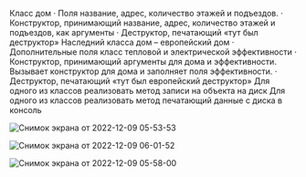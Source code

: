 Класс дом
·
Поля название, адрес, количество этажей и подъездов.
·
Конструктор, принимающий название, адрес, количество этажей и подъездов, как
аргументы
·
Деструктор, печатающий «тут был деструктор»
Наследний класса дом – европейский дом
·
Дополнительные поля класс тепловой и электрической эффективности
·
Конструктор, принимающий аргументы для дома и эффективности. Вызывает
конструктор для дома и заполняет поля эффективности.
·
Деструктор, печатающий «тут был европейский деструктор»
Для одного из классов реализовать метод записи на объекта на диск
Для одного из классов реализовать метод печатающий данные с диска в консоль


![Снимок экрана от 2022-12-09 05-53-53](https://user-images.githubusercontent.com/98908901/206730594-f3207aac-b05f-423e-b315-c6ffc82d7cfb.png)


![Снимок экрана от 2022-12-09 06-01-52](https://user-images.githubusercontent.com/98908901/206730659-277e0279-0f99-45e5-af2d-e0ed2f4874a8.png)


![Снимок экрана от 2022-12-09 05-58-00](https://user-images.githubusercontent.com/98908901/206730684-b3a7969e-199d-47bb-bcf9-643c33886dc9.png)
